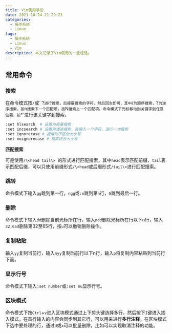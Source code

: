 ```yaml
---
title: Vim使用手册
date: 2021-10-24 21:29:21
categories:
  - 操作系统
  - Linux
tags:
  - 操作系统
  - Linux
  - Vim
description: 本文记录了Vim使用的一些经验。
---
```


## 常用命令

### 搜索

在命令模式按`/`或``?`进行搜索，后接要搜索的字符，然后回车即可，其中`/`为顺序搜索，`?`为逆序搜索，按`n`搜索下一个匹配项，按`N`搜索上一个匹配项。命令模式下光标移动到关键字到任意位置，按`*`进行该关键字到搜索。

```bash
:set hlsearch  # 设置为高量搜索
:set incsearch # 设置为递进搜索，每输入一个字符，进行一次搜索
:set ignorecase # 搜索时不区分大小写
:set noignorecase # 搜索区分大小写
```

**匹配搜索**

可是使用`/\<head tail\> `的形式进行匹配搜索，其中`head`表示匹配前缀，`tail`表示匹配后缀，可以只使用前缀形式`/\<head`或后缀形式`/tail\>`进行匹配搜索。

### 跳转

命令模式下输入`gg`跳到第一行，`ngg`或`:n`跳到第`n`行，`G`跳到最后一行。

### 删除

命令模式下输入`dd`删除当前光标所在行，输入`ndd`删除光标所在行以下n行，输入`32,65d`删除第32至65行，按`u`可以撤销删除操作。

### 复制粘贴

输入`yy`复制当前行，输入`nyy`复制当前行以下n行，输入`p`将复制内容粘贴到当前行下面。

### 显示行号

命令模式下输入`:set number`或`:set nu`显示行号。

### 区块模式

命令模式下按`Ctrl`+`v`进入区块模式通过上下剪头键选择多行，然后按下`I`键进入插入模式，在首行输入的内容会同步到其它行，可以用来进行**多行注释**。在区块模式下选中要处理的行，通过`d`或`x`可以批量删除，比如可以实现取消注释的功能。



